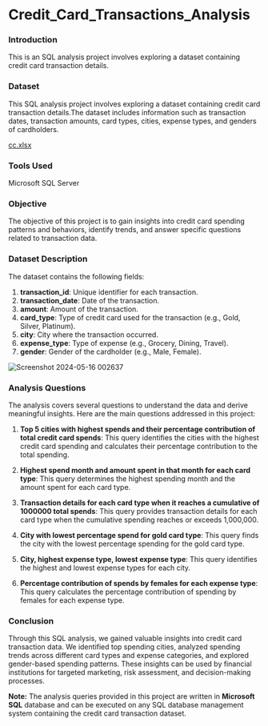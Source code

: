 # Credit_Card_Transactions_Analysis

### Introduction 
This is an SQL analysis project involves exploring a dataset containing credit card transaction details.

### Dataset

This SQL analysis project involves exploring a dataset containing credit card transaction details.The dataset includes information such as transaction dates, transaction amounts, card types, cities, expense types, and genders of cardholders.

[cc.xlsx](https://github.com/Dewangaurav/Credit_Card_Transactions_Analysis/files/15325621/cc.xlsx)

### Tools Used

Microsoft SQL Server


### Objective

The objective of this project is to gain insights into credit card spending patterns and behaviors, identify trends, and answer specific questions related to transaction data.

### Dataset Description

The dataset contains the following fields:

1. **transaction_id**: Unique identifier for each transaction.
2. **transaction_date**: Date of the transaction.
3. **amount**: Amount of the transaction.
4. **card_type**: Type of credit card used for the transaction (e.g., Gold, Silver, Platinum).
5. **city**: City where the transaction occurred.
6. **expense_type**: Type of expense (e.g., Grocery, Dining, Travel).
7. **gender**: Gender of the cardholder (e.g., Male, Female).

![Screenshot 2024-05-16 002637](https://github.com/Dewangaurav/Credit_Card_Transactions_Analysis/assets/156521677/10e74469-14cf-4139-83d2-f499419344be)


### Analysis Questions

The analysis covers several questions to understand the data and derive meaningful insights. Here are the main questions addressed in this project:

1. **Top 5 cities with highest spends and their percentage contribution of total credit card spends**: This query identifies the cities with the highest credit card spending and calculates their percentage contribution to the total spending.
  
2. **Highest spend month and amount spent in that month for each card type**: This query determines the highest spending month and the amount spent for each card type.
  
3. **Transaction details for each card type when it reaches a cumulative of 1000000 total spends**: This query provides transaction details for each card type when the cumulative spending reaches or exceeds 1,000,000.

4. **City with lowest percentage spend for gold card type**: This query finds the city with the lowest percentage spending for the gold card type.

5. **City, highest expense type, lowest expense type**: This query identifies the highest and lowest expense types for each city.

6. **Percentage contribution of spends by females for each expense type**: This query calculates the percentage contribution of spending by females for each expense type.

### Conclusion

Through this SQL analysis, we gained valuable insights into credit card transaction data. We identified top spending cities, analyzed spending trends across different card types and expense categories, and explored gender-based spending patterns. These insights can be used by financial institutions for targeted marketing, risk assessment, and decision-making processes.

**Note:** The analysis queries provided in this project are written in **Microsoft SQL** database and can be executed on any SQL database management system containing the credit card transaction dataset.


